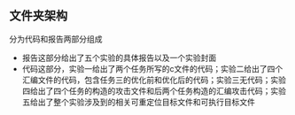 ## 文件夹架构

分为代码和报告两部分组成

* 报告这部分给出了五个实验的具体报告以及一个实验封面
* 代码这部分，实验一给出了两个任务所写的c文件的代码；实验二给出了四个汇编文件的代码，包含任务三的优化前和优化后的代码；实验三无代码；实验四给出了四个任务的构造的攻击文件和后两个任务构造的汇编攻击代码；实验五给出了整个实验涉及到的相关可重定位目标文件和可执行目标文件

